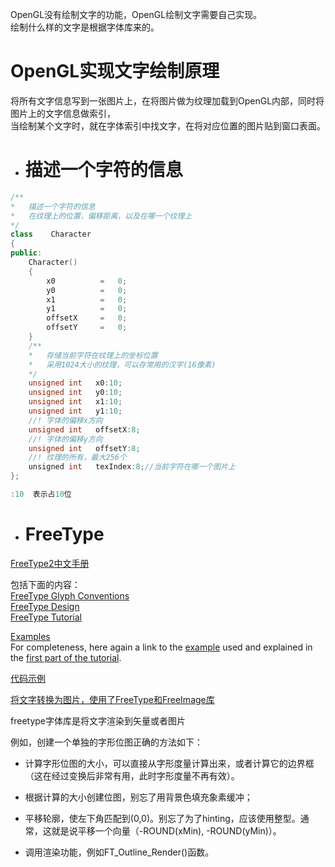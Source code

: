 OpenGL没有绘制文字的功能，OpenGL绘制文字需要自己实现。     
绘制什么样的文字是根据字体库来的。  

# OpenGL实现文字绘制原理  
将所有文字信息写到一张图片上，在将图片做为纹理加载到OpenGL内部，同时将图片上的文字信息做索引，  
当绘制某个文字时，就在字体索引中找文字，在将对应位置的图片贴到窗口表面。  

- #  描述一个字符的信息

```c++
/**
*   描述一个字符的信息
*   在纹理上的位置，偏移距离，以及在哪一个纹理上
*/
class    Character
{
public:
    Character()
    {
        x0          =   0;
        y0          =   0;
        x1          =   0;
        y1          =   0;
        offsetX     =   0;
        offsetY     =   0;
    }
    /**
    *   存储当前字符在纹理上的坐标位置
    *   采用1024大小的纹理，可以存常用的汉字(16像素)
    */
    unsigned int   x0:10;
    unsigned int   y0:10;
    unsigned int   x1:10;
    unsigned int   y1:10;
    //! 字体的偏移x方向
    unsigned int   offsetX:8;
    //! 字体的偏移y方向
    unsigned int   offsetY:8;
    //! 纹理的所有，最大256个
    unsigned int   texIndex:8;//当前字符在哪一个图片上
};

:10  表示占10位
```
- # FreeType  

[FreeType2中文手册](https://www.cnblogs.com/htc-javaMe/archive/2010/12/12/2562529.html)      

包括下面的内容：    
[FreeType Glyph Conventions](https://www.freetype.org/freetype2/docs/glyphs/index.html)   
[FreeType Design](https://www.freetype.org/freetype2/docs/design/index.html)    
[FreeType Tutorial](https://www.freetype.org/freetype2/docs/tutorial/index.html)    

[Examples](https://www.freetype.org/freetype2/docs/tutorial/step3.html)    
For completeness, here again a link to the [example](https://www.freetype.org/freetype2/docs/tutorial/example1.c) used and explained in the [first part of the tutorial](https://www.freetype.org/freetype2/docs/tutorial/step1.html).       

[代码示例](https://www.freetype.org/freetype2/docs/tutorial/example1.c)   

[将文字转换为图片，使用了FreeType和FreeImage库](https://github.com/havenow/OpenGLESFont/blob/master/example1.c)    

freetype字体库是将文字渲染到矢量或者图片  

例如，创建一个单独的字形位图正确的方法如下： 

* 计算字形位图的大小，可以直接从字形度量计算出来，或者计算它的边界框（这在经过变换后非常有用，此时字形度量不再有效）。 

* 根据计算的大小创建位图，别忘了用背景色填充象素缓冲； 

* 平移轮廓，使左下角匹配到(0,0)。别忘了为了hinting，应该使用整型。通常，这就是说平移一个向量（-ROUND(xMin), -ROUND(yMin)）。 

* 调用渲染功能，例如FT_Outline_Render()函数。 
